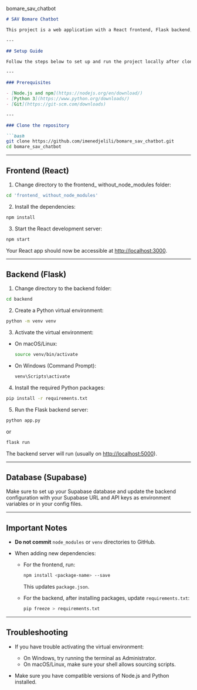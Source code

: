 bomare_sav_chatbot

````markdown
# SAV Bomare Chatbot

This project is a web application with a React frontend, Flask backend, and Supabase database.

---

## Setup Guide

Follow the steps below to set up and run the project locally after cloning the repository.

---

### Prerequisites

- [Node.js and npm](https://nodejs.org/en/download/)
- [Python 3](https://www.python.org/downloads/)
- [Git](https://git-scm.com/downloads)

---

### Clone the repository

```bash
git clone https://github.com/imenedjelili/bomare_sav_chatbot.git
cd bomare_sav_chatbot
````

---

## Frontend (React)

1. Change directory to the frontend_ without_node_modules folder:

```bash
cd 'frontend_ without_node_modules'
```

2. Install the dependencies:

```bash
npm install
```

3. Start the React development server:

```bash
npm start
```

Your React app should now be accessible at [http://localhost:3000](http://localhost:3000).

---

## Backend (Flask)

1. Change directory to the backend folder:

```bash
cd backend
```

2. Create a Python virtual environment:

```bash
python -m venv venv
```

3. Activate the virtual environment:

* On macOS/Linux:

  ```bash
  source venv/bin/activate
  ```

* On Windows (Command Prompt):

  ```bash
  venv\Scripts\activate
  ```

4. Install the required Python packages:

```bash
pip install -r requirements.txt
```

5. Run the Flask backend server:

```bash
python app.py
```
or
```bash
flask run
```

The backend server will run (usually on [http://localhost:5000](http://localhost:5000)).

---

## Database (Supabase)

Make sure to set up your Supabase database and update the backend configuration with your Supabase URL and API keys as environment variables or in your config files.

---

## Important Notes

* **Do not commit** `node_modules` or `venv` directories to GitHub.
* When adding new dependencies:

  * For the frontend, run:

    ```bash
    npm install <package-name> --save
    ```

    This updates `package.json`.

  * For the backend, after installing packages, update `requirements.txt`:

    ```bash
    pip freeze > requirements.txt
    ```

---

## Troubleshooting

* If you have trouble activating the virtual environment:

  * On Windows, try running the terminal as Administrator.
  * On macOS/Linux, make sure your shell allows sourcing scripts.

* Make sure you have compatible versions of Node.js and Python installed.



```

```
